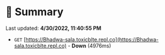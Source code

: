 # 📖 Summary
Last updated: **4/30/2022, 11:40:55 PM**

- `GET` [https://Bhadwa-sala.toxicblte.repl.co](https://Bhadwa-sala.toxicblte.repl.co) - **Down** (4976ms)
